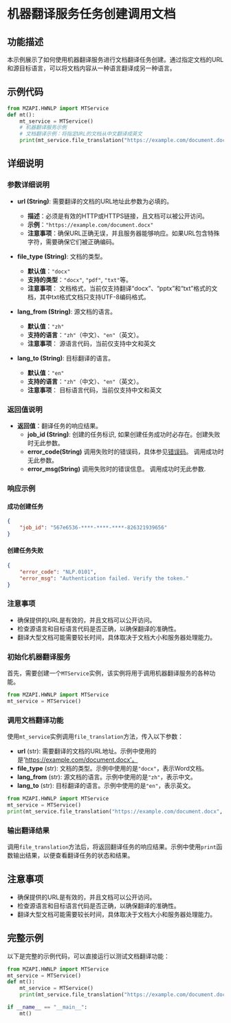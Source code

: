 
# 机器翻译服务任务创建调用文档

## 功能描述
本示例展示了如何使用机器翻译服务进行文档翻译任务创建。通过指定文档的URL和源目标语言，可以将文档内容从一种语言翻译成另一种语言。

## 示例代码

```python
from MZAPI.HWNLP import MTService
def mt():
    mt_service = MTService()
    # 机器翻译服务示例
    # 文档翻译示例：将指定URL的文档从中文翻译成英文
    print(mt_service.file_translation("https://example.com/document.docx", "docx", "zh", "en"))
```

## 详细说明

### 参数详细说明

- **url (String)**: 需要翻译的文档的URL地址此参数为必填的。
  - **描述**：必须是有效的HTTP或HTTPS链接，且文档可以被公开访问。
  - **示例**：`"https://example.com/document.docx"`
  - **注意事项**：确保URL正确无误，并且服务器能够响应。如果URL包含特殊字符，需要确保它们被正确编码。

- **file_type (String)**: 文档的类型。
  - **默认值**：`"docx"`
  - **支持的类型**：`"docx"`, `"pdf"`, `"txt"`等。
  - **注意事项**： 文档格式，当前仅支持翻译“docx”、“pptx”和“txt”格式的文档，其中txt格式文档只支持UTF-8编码格式。
- **lang_from (String)**: 源文档的语言。
  - **默认值**：`"zh"`
  - **支持的语言**：`"zh"`（中文）、`"en"`（英文）。
  - **注意事项**： 源语言代码，当前仅支持中文和英文
- **lang_to (String)**: 目标翻译的语言。
  - **默认值**：`"en"`
  - **支持的语言**：`"zh"`（中文）、`"en"`（英文）。
  - **注意事项**： 目标语言代码，当前仅支持中文和英文

### 返回值说明
- **返回值**：翻译任务的响应结果。
  - **job_id (String)**: 创建的任务标识, 如果创建任务成功时必存在。创建失败时无此参数。
  - **error_code(String)** 调用失败时的错误码，具体参见[错误码](nlp_error.md)。 调用成功时无此参数。
  - **error_msg(String)** 调用失败时的错误信息。 调用成功时无此参数.

### 响应示例

#### 成功创建任务
```json
{
    "job_id": "567e6536-****-****-****-826321939656"
}

```

#### 创建任务失败
```json
{
    "error_code": "NLP.0101",
    "error_msg": "Authentication failed. Verify the token."
}
```

### 注意事项
- 确保提供的URL是有效的，并且文档可以公开访问。
- 检查源语言和目标语言代码是否正确，以确保翻译的准确性。
- 翻译大型文档可能需要较长时间，具体取决于文档大小和服务器处理能力。

### 初始化机器翻译服务
首先，需要创建一个`MTService`实例，该实例将用于调用机器翻译服务的各种功能。

```python
from MZAPI.HWNLP import MTService
mt_service = MTService()
```

### 调用文档翻译功能
使用`mt_service`实例调用`file_translation`方法，传入以下参数：
- **url** (str): 需要翻译的文档的URL地址。示例中使用的是'https://example.com/document.docx'。
- **file_type** (str): 文档的类型。示例中使用的是`"docx"`，表示Word文档。
- **lang_from** (str): 源文档的语言。示例中使用的是`"zh"`，表示中文。
- **lang_to** (str): 目标翻译的语言。示例中使用的是`"en"`，表示英文。


```python
from MZAPI.HWNLP import MTService
mt_service = MTService()
print(mt_service.file_translation("https://example.com/document.docx", "docx", "zh", "en"))
```

### 输出翻译结果
调用`file_translation`方法后，将返回翻译任务的响应结果。示例中使用`print`函数输出结果，以便查看翻译任务的状态和结果。

## 注意事项
- 确保提供的URL是有效的，并且文档可以公开访问。
- 检查源语言和目标语言代码是否正确，以确保翻译的准确性。
- 翻译大型文档可能需要较长时间，具体取决于文档大小和服务器处理能力。

## 完整示例
以下是完整的示例代码，可以直接运行以测试文档翻译功能：

```python
from MZAPI.HWNLP import MTService
mt_service = MTService()
def mt():
    mt_service = MTService()
    print(mt_service.file_translation("https://example.com/document.docx", "docx", "zh", "en"))

if __name__ == "__main__":
    mt()
```
